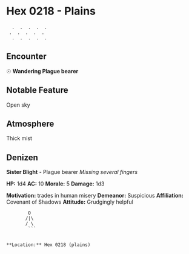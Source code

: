 # Hex 0218 - Plains
```
  .  .  .  .  .
 .  .  .  .  .
  .  .  .  .  .
```

## Encounter

☉ **Wandering Plague bearer**

## Notable Feature

Open sky

## Atmosphere

Thick mist

## Denizen

**Sister Blight** - Plague bearer
*Missing several fingers*

**HP:** 1d4 **AC:** 10 **Morale:** 5
**Damage:** 1d3

**Motivation:** trades in human misery
**Demeanor:** Suspicious
**Affiliation:** Covenant of Shadows
**Attitude:** Grudgingly helpful

```
        O
       /|\
       / \
        ```


**Location:** Hex 0218 (plains)
